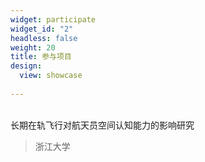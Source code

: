 ```yaml
---
widget: participate
widget_id: "2"
headless: false
weight: 20
title: 参与项目
design:
  view: showcase
  
---
```

<br>
长期在轨飞行对航天员空间认知能力的影响研究

> 浙江大学
